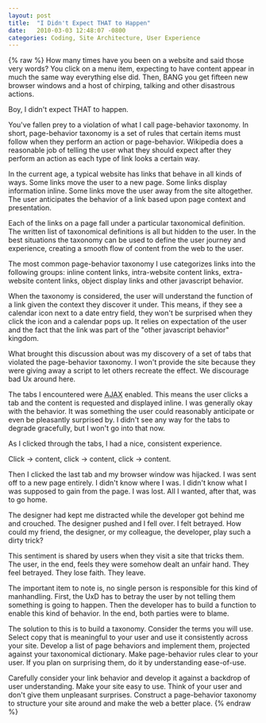```yaml
---
layout: post
title:  "I Didn't Expect THAT to Happen"
date:   2010-03-03 12:48:07 -0800
categories: Coding, Site Architecture, User Experience
---
```

{% raw %}
How many times have you been on a website and said those very words? You click on a menu item, expecting to have content appear in much the same way everything else did.  Then, BANG you get fifteen new browser windows and a host of chirping, talking and other disastrous actions.

Boy, I didn't expect THAT to happen.

You've fallen prey to a violation of what I call page-behavior taxonomy.  In short, page-behavior taxonomy is a set of rules that certain items must follow when they perform an action or page-behavior.  Wikipedia does a reasonable job of telling the user what they should expect after they perform an action as each type of link looks a certain way.<!--more-->

In the current age, a typical website has links that behave in all kinds of ways.  Some links move the user to a new page. Some links display information inline. Some links move the user away from the site altogether.  The user anticipates the behavior of a link based upon page context and presentation.

Each of the links on a page fall under a particular taxonomical definition.  The written list of taxonomical definitions is all but hidden to the user.  In the best situations the taxonomy can be used to define the user journey and experience, creating a smooth flow of content from the web to the user.

The most common page-behavior taxonomy I use categorizes links into the following groups: inline content links, intra-website content links, extra-website content links, object display links and other javascript behavior.

When the taxonomy is considered, the user will understand the function of a link given the context they discover it under.  This means, if they see a calendar icon next to a date entry field, they won't be surprised when they click the icon and a calendar pops up.  It relies on expectation of the user and the fact that the link was part of the "other javascript behavior" kingdom.

What brought this discussion about was my discovery of a set of tabs that violated the page-behavior taxonomy.  I won't provide the site because they were giving away a script to let others recreate the effect. We discourage bad Ux around here.

The tabs I encountered were <acronym title="Asychronous Javascript and XML">AJAX</acronym> enabled.  This means the user clicks a tab and the content is requested and displayed inline.  I was generally okay with the behavior.  It was something the user could reasonably anticipate or even be pleasantly surprised by.  I didn't see any way for the tabs to degrade gracefully, but I won't go into that now.  

As I clicked through the tabs, I had a nice, consistent experience.

Click -> content,
click -> content,
click -> content.

Then I clicked the last tab and my browser window was hijacked.  I was sent off to a new page entirely. I didn't know where I was. I didn't know what I was supposed to gain from the page.  I was lost.  All I wanted, after that, was to go home.

The designer had kept me distracted while the developer got behind me and crouched.  The designer pushed and I fell over.  I felt betrayed.  How could my friend, the designer, or my colleague, the developer, play such a dirty trick?

This sentiment is shared by users when they visit a site that tricks them.  The user, in the end, feels they were somehow dealt an unfair hand.  They feel betrayed.  They lose faith. They leave.

The important item to note is, no single person is responsible for this kind of manhandling.  First, the UxD has to betray the user by not telling them something is going to happen.  Then the developer has to build a function to enable this kind of behavior.  In the end, both parties were to blame.

The solution to this is to build a taxonomy.  Consider the terms you will use.  Select copy that is meaningful to your user and use it consistently across your site.  Develop a list of page behaviors and implement them, projected against your taxonomical dictionary.  Make page-behavior rules clear to your user.  If you plan on surprising them, do it by understanding ease-of-use.

Carefully consider your link behavior and develop it against a backdrop of user understanding.  Make your site easy to use.  Think of your user and don't give them unpleasant surprises.  Construct a page-behavior taxonomy to structure your site around and make the web a better place.
{% endraw %}
    